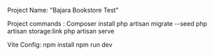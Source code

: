 
Project Name: "Bajara Bookstore Test"

Project commands :
Composer install
php artisan migrate --seed
php artisan storage:link
php artisan serve

Vite Config:
npm install
npm run dev



